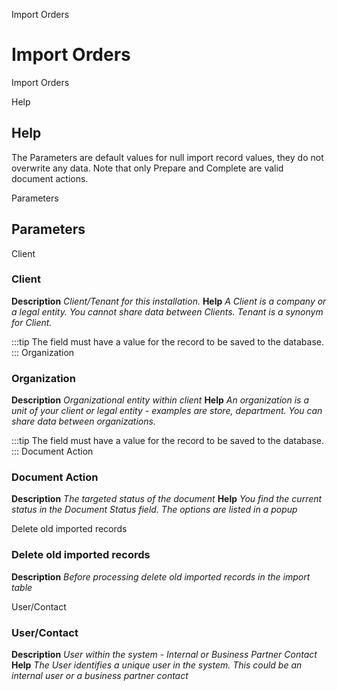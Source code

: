 
Import Orders
# Import Orders


Import Orders

Help
## Help

The Parameters are default values for null import record values, they do not overwrite any data.
Note that only Prepare and Complete are valid document actions.

Parameters
## Parameters


Client
### Client

**Description**
 *Client/Tenant for this installation.*
**Help**
 *A Client is a company or a legal entity. You cannot share data between Clients. Tenant is a synonym for Client.*

:::tip
The field must have a value for the record to be saved to the database.
:::
Organization
### Organization

**Description**
 *Organizational entity within client*
**Help**
 *An organization is a unit of your client or legal entity - examples are store, department. You can share data between organizations.*

:::tip
The field must have a value for the record to be saved to the database.
:::
Document Action
### Document Action

**Description**
 *The targeted status of the document*
**Help**
 *You find the current status in the Document Status field. The options are listed in a popup*

Delete old imported records
### Delete old imported records

**Description**
 *Before processing delete old imported records in the import table*

User/Contact
### User/Contact

**Description**
 *User within the system - Internal or Business Partner Contact*
**Help**
 *The User identifies a unique user in the system. This could be an internal user or a business partner contact*

